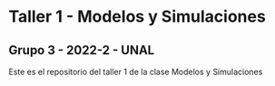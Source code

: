 # Taller 1 - Modelos y Simulaciones 
## Grupo 3 - 2022-2 - UNAL

Este es el repositorio del taller 1 de la clase Modelos y Simulaciones
